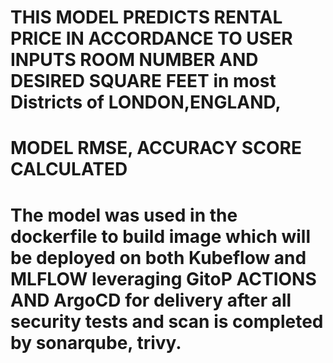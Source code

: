# THIS MODEL PREDICTS RENTAL PRICE IN ACCORDANCE TO USER INPUTS ROOM NUMBER AND DESIRED SQUARE FEET in most Districts of LONDON,ENGLAND,
# MODEL RMSE, ACCURACY SCORE CALCULATED
# The model was used in the dockerfile to build image which will be deployed on both Kubeflow and MLFLOW leveraging GitoP ACTIONS AND ArgoCD for delivery after all security tests and scan is completed by sonarqube, trivy.
